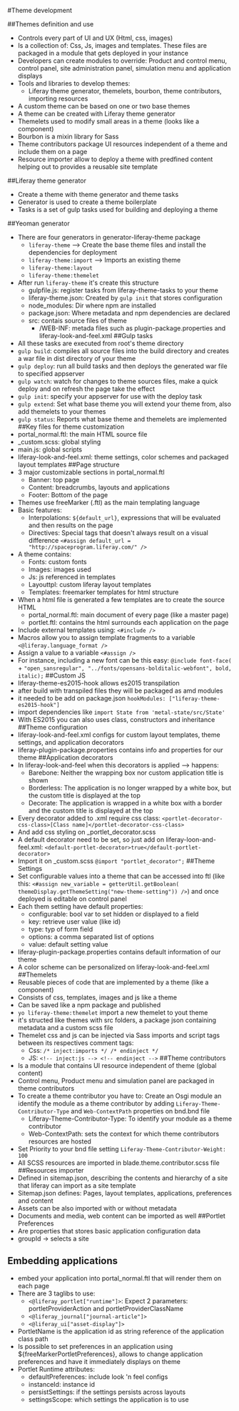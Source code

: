 #Theme development

##Themes definition and use
- Controls every part of UI and UX (Html, css, images)
- Is a collection of: Css, Js, images and templates. These files are packaged 
in a module that gets deployed in your instance
- Developers can create modules to override: Product and control menu, control
panel, site administration panel, simulation menu and application displays
- Tools and libraries to develop themes:
    - Liferay theme generator, themelets, bourbon, theme contributors, 
    importing resources
- A custom theme can be based on one or two base themes
- A theme can be created with Liferay theme generator
- Themelets used to modify small areas in a theme (looks like a component)
- Bourbon is a mixin library for Sass
- Theme contributors package UI resources independent of a theme and include 
them on a page
- Resource importer allow to deploy a theme with predfined content helping out
to provides a reusable site template

##Liferay theme generator
- Create a theme with theme generator and theme tasks
- Generator is used to create a theme boilerplate
- Tasks is a set of gulp tasks used for building and deploying a theme

##Yeoman generator
- There are four generators in generator-liferay-theme package
    - `liferay-theme` --> Create the base theme files and install the 
    dependencies for deployment
    - `liferay-theme:import` --> Imports an existing theme
    - `liferay-theme:layout`
    - `liferay-theme:themelet`
- After run `liferay-theme` it's create this structure
    - gulpfile.js: register tasks from liferay-theme-tasks to your theme
    - liferay-theme.json: Created by `gulp init` that stores configuration
    - node_modules: Dir where npm are installed
    - package.json: Where metadata and npm dependencies are declared
    - src: contais source files of theme
        - /WEB-INF: metada files such as plugin-package.properties and 
        liferay-look-and-feel.xml
##Gulp tasks
- All these tasks are executed from root's theme directory
- `gulp build`: compiles all source files into the build directory and creates
a war file in dist directory of your theme
- `gulp deploy`: run all build tasks and then deploys the generated war file
to specified appserver
- `gulp watch`: watch for changes to theme sources files, make a quick deploy 
and on refresh the page take the effect
- `gulp init`: specify your appserver for use with the deploy task
- `gulp extend`: Set what base theme you will extend your theme from, also
add themelets to your themes
- `gulp status`: Reports what base theme and themelets are implemented
##Key files for theme customization
- portal_normal.ftl: the main HTML source file
- _custom.scss: global styling
- main.js: global scripts
- liferay-look-and-feel.xml: theme settings, color schemes and packaged layout
templates
##Page structure
- 3 major customizable sections in portal_normal.ftl
    - Banner: top page
    - Content: breadcrumbs, layouts and applications
    - Footer: Bottom of the page
- Themes use freeMarker (.ftl) as the main templating language
- Basic features: 
    - Interpolations: `${default_url}`, expressions that will be evaluated and 
    then results on the page
    - Directives: Special tags that doesn't always result on a visual difference
    `<#assign default_url = "http://spaceprogram.liferay.com/" />`
- A theme contains:
    - Fonts: custom fonts 
    - Images: images used
    - Js: js referenced in templates
    - Layouttpl: custom liferay layout templates
    - Templates: freemarker templates for html structure
- When a html file is generated a few templates are to create the source HTML
    - portal_normal.ftl: main document of every page (like a master page)
    - portlet.ftl: contains the html surrounds each application on the page
- Include external templates using: `<#include />`
- Macros allow you to assign template fragments to a variable 
`<@liferay.language_format />`
- Assign a value to a variable `<#assign />`
- For instance, including a new font can be this easy: `@include font-face(` +
    `"open_sansregular", "../fonts/opensans-bolditalic-webfont", bold, italic);`
##Custom JS
- liferay-theme-es2015-hook allows es2015 transpilation
- after build with transpiled files they will be packaged as amd modules
- it needed to be add on package.json 
`hookModules: ["liferay-theme-es2015-hook"]`
- import dependencies like `import State from 'metal-state/src/State'`
- With ES2015 you can also uses class, constructors and inheritance
##Theme configuration
- liferay-look-and-feel.xml configs for custom layout templates, theme settings,
and application decorators
- liferay-plugin-package.properties contains info and properties for our theme
##Application decorators
- In liferay-look-and-feel when this decorators is applied --> happens:
    - Barebone: Neither the wrapping box nor custom application title is shown
    - Borderless: The application is no longer wrapped by a white box, but the
    custom title is displayed at the top
    - Decorate: The application is wrapped in a white box with a border and the
    custom title is displayed at the top
- Every decorator added to .xml require css class:
`<portlet-decorator-css-class>[Class name]</portlet-decorator-css-class>`
- And add css styling on _portlet_decorator.scss
- A default decorator need to be set, so just add on liferay-loon-and-feel.xml: 
`<default-portlet-decorator>true</default-portlet-decorator>`
- Import it on _custom.scss `@import "portlet_decorator";`
##Theme Settings
- Set configurable values into a theme that can be accessed into ftl 
(like this: `<#assign new_variable = getterUtil.getBoolean(`
`themeDisplay.getThemeSetting("new-theme-setting")) />`) and once deployed 
is editable on control panel
- Each them setting have default properties:
    - configurable: bool var to set hidden or displayed to a field
    - key: retrieve user value (like id)
    - type: typ of form field
    - options: a comma separated list of options
    - value: default setting value
- liferay-plugin-package.properties contains default information of our theme
- A color scheme can be personalized on liferay-look-and-feel.xml
##Themelets
- Reusable pieces of code that are implemented by a theme (like a component)
- Consists of css, templates, images and js like a theme
- Can be saved like a npm package and published
- `yo liferay-theme:themelet` import a new themelet to yout theme
- it's structed like themes with src folders, a package json containing metadata
and a custom scss file
- Themelet css and js can be injected via Sass imports and script tags between
its respectives comment tags:
    - Css: `/* inject:imports */ /* endinject */`
    - JS: `<!-- inject:js --> <!-- endinject -->`
##Theme contributors
- Is a module that contains UI resource independent of theme (global content)
- Control menu, Product menu and simulation panel are packaged in theme 
contributors
- To create a theme contributor you have to: Create an Osgi module an identify
the module as a theme contributor by adding `Liferay-Theme-Contributor-Type` 
and `Web-ContextPath` properties on bnd.bnd file
    - Liferay-Theme-Contributor-Type: To identify your module as a theme 
    contributor
    - Web-ContextPath: sets the context for which theme contributors resources
    are hosted
- Set Priority to your bnd file setting `Liferay-Theme-Contributor-Weight: 100`
- All SCSS resources are imported in blade.theme.contributor.scss file
##Resources importer
- Defined in sitemap.json, describing the contents and hierarchy of a site that
liferay can import as a site template
- Sitemap.json defines: Pages, layout templates, applications, preferences and
content
- Assets can be also imported with or without metadata
- Documents and media, web content can be imported as well
##Portlet Preferences
- Are properties that stores basic application configuration data
- groupId -> selects a site
## Embedding applications
- embed your application into portal_normal.ftl that will render them on each
page
- There are 3 taglibs to use: 
    - `<@liferay_portlet["runtime"]>`: Expect 2 parameters: 
    portletProviderAction and portletProviderClassName
    - `<@liferay_journal["journal-article"]>`
    - `<@liferay_ui["asset-display"]>`
- PortletName is the application id as string reference of the application 
class path
- Is possible to set preferences in an application using 
${freeMarkerPortletPreferences}, allows to change application preferences and
have it immediately displays on theme
- Portlet Runtime attributes:
    - defaultPreferences: include look 'n feel configs
    - instanceId: instance id
    - persistSettings: if the settings persists across layouts
    - settingsScope: which settings the application is to use